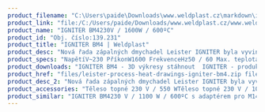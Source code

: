 ```yaml
---
product_filename: "C:\Users\paide\Downloads\www.weldplast.cz\markdown\igniter-bm4194.md"
product_link: "file:/C:/Users/paide/Downloads/www.weldplast.cz/www.weldplast.cz/igniter-bm4194"
product_name: "IGNITER BM4230V / 1600W / 600ºC"
product_id: "Obj. číslo:139.231"
product_title: "IGNITER BM4 | Weldplast"
product_desc: "Nová řada zápalných dmychadel Leister IGNITER byla vyvinuta speciálně pro zabudování do peletkových a štěpkových kotlů. V roce 2013 získala tato dmychadla prestižní ocenění Red Dot Design Award za kvalitu a design.Síťová přípojka přímo na zařízení umožňuje snadnou instalaci i odpojeníPřípojení vzduchové hadice vnitřním závitem přímo na zařízení – není třeba žádné další příslušenstvíIntegrované montážní úchyty po stranách přístroje pro přesné umístění v kotliOchrana topného tělesa fototransistoremOchrana zařízení pomocí ochranného tepelného obvoduPřídavné propojení trubek adaptérem s M14 závitem pro snadné přizpůsobení vedení tepla a případné rozšířeníIGNITER BM4 je certifikován značkou UL (Underwriters Laboratories – certifikace bezpečnosti produktů)"
product_specs: "NapětíV~230 PříkonW1600 FrekvenceHz50 / 60 Max. teplota°C600 Průtok vzduchul/min230 Úroveň hlučnosti LpAdB68 Rozměry (D x Š x V)mm283 x 90 Hmotnostkg1 Druh certifikaceCCA"
product_downloads: "IGNITER BM4 - 3D výkresy stáhnout  IGNITER - produktový list stáhnout  IGNITER - manuál SK stáhnout  IGNITER - manuál CZ stáhnout  TECHNOLOGIE HORKÉHO VZDUCHU - katalog stáhnout"
product_href: "files/leister-process-heat-drawings-igniter-bm4.zip files/leister-process-heat-drawings-igniter-bm4.zip files/igniter-bm4-br4-produktovy-list.pdf files/igniter-bm4-br4-produktovy-list.pdf files/igniter-manual-sk1-copy.pdf files/igniter-manual-sk1-copy.pdf files/igniter-manual-cz1.pdf files/igniter-manual-cz1.pdf files/katalog-ph-web.pdf files/katalog-ph-web.pdf"
product_desc_2: "Nová řada zápalných dmychadel Leister IGNITER byla vyvinuta speciálně pro zabudování do peletkových a štěpkových kotlů. V roce 2013 získala tato dmychadla prestižní ocenění Red Dot Design Award za kvalitu a design.Síťová přípojka přímo na zařízení umožňuje snadnou instalaci i odpojeníPřípojení vzduchové hadice vnitřním závitem přímo na zařízení – není třeba žádné další příslušenstvíIntegrované montážní úchyty po stranách přístroje pro přesné umístění v kotliOchrana topného tělesa fototransistoremOchrana zařízení pomocí ochranného tepelného obvoduPřídavné propojení trubek adaptérem s M14 závitem pro snadné přizpůsobení vedení tepla a případné rozšířeníIGNITER BM4 je certifikován značkou UL (Underwriters Laboratories – certifikace bezpečnosti produktů)"
product_accessories: "Těleso topné 230 V / 550 WTěleso topné 230 V / 1050 W (IGNITER)Filtr sání Ø 38 mm nerez (MISTRALMONOIGNITER)Těleso topné 230 V / 3300 W (ELECTRON ST MISTRAL BR4)Těleso topné 33 230V/1550W 2K (TRIAC AT/ST)Přídavná topná trubka (IGNITER)Spona hadice ø 60 mmHadice vzduchová ø 38 mm PVC IGNITER BM4230 V / 1100 W / 600ºC s adaptérem pro M14IGNITER BR4230 V / 3400 W / 600°CIGNITER BM4230 V / 600 W / 500°CIGNITER BM4230V / 1600W / 600ºCIGNITER BM4230 V / 1100 W / 600°C"
product_similar: "IGNITER BM4230 V / 1100 W / 600ºC s adaptérem pro M14IGNITER BR4230 V / 3400 W / 600°CIGNITER BM4230 V / 600 W / 500°CIGNITER BM4230V / 1600W / 600ºCIGNITER BM4230 V / 1100 W / 600°C"
---
```

